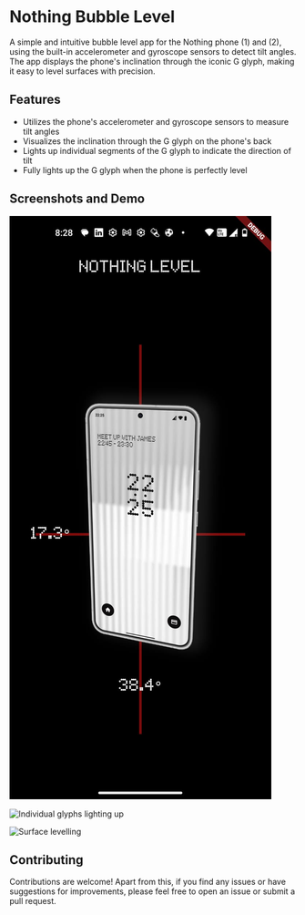 # Nothing Bubble Level

A simple and intuitive bubble level app for the Nothing phone (1) and (2), using the built-in accelerometer and gyroscope sensors to detect tilt angles. The app displays the phone's inclination through the iconic G glyph, making it easy to level surfaces with precision.

## Features

- Utilizes the phone's accelerometer and gyroscope sensors to measure tilt angles
- Visualizes the inclination through the G glyph on the phone's back
- Lights up individual segments of the G glyph to indicate the direction of tilt
- Fully lights up the G glyph when the phone is perfectly level

## Screenshots and Demo

![App screenshot](https://github.com/gawdam/nothingGyro/blob/main/app_screenshot.jpeg)

![Individual glyphs lighting up](individual_glyphs.gif)

![Surface levelling](surface_levelling.gif)

## Contributing


Contributions are welcome! Apart from this, if you find any issues or have suggestions for improvements, please feel free to open an issue or submit a pull request.



